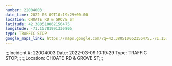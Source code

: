 ```yaml
---
number: 22004003
date_time: 2022-03-09T10:19:29+00:00
location: CHOATE RD & GROVE ST
latitude: 42.380510062156475
longitude: -71.15781991330805
type: TRAFFIC STOP
google_maps_link: https://maps.google.com/?q=42.380510062156475,-71.15781991330805
---
```


;;;Incident #: 22004003  Date: 2022-03-09 10:19:29   Type: TRAFFIC STOP;;;;;;Location: CHOATE RD & GROVE ST;;;
